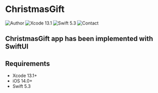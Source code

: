 # ChristmasGift
![Author](https://img.shields.io/badge/author-Alex_Krivodub-green.svg)
![Xcode 13.1](https://img.shields.io/badge/Xcode-13.1-blue.svg)
![Swift 5.3](https://img.shields.io/badge/Swift-5.3-blue.svg)
![Contact](https://img.shields.io/badge/contact-krivodubag%40gmail.com-green.svg)

## ChristmasGift app has been implemented with SwiftUI

## Requirements
* Xcode 13.1+
* iOS 14.0+
* Swift 5.3

